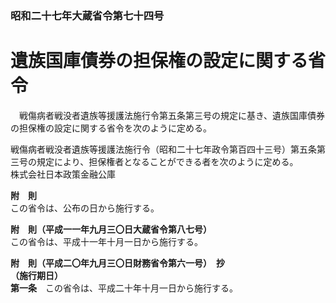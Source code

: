 ### 昭和二十七年大蔵省令第七十四号  
# 遺族国庫債券の担保権の設定に関する省令  
　戦傷病者戦没者遺族等援護法施行令第五条第三号の規定に基き、遺族国庫債券の担保権の設定に関する省令を次のように定める。  
  
戦傷病者戦没者遺族等援護法施行令（昭和二十七年政令第百四十三号）第五条第三号の規定により、担保権者となることができる者を次のように定める。  
株式会社日本政策金融公庫  
  
**附　則**  
この省令は、公布の日から施行する。  
  
**附　則（平成一一年九月三〇日大蔵省令第八七号）**  
この省令は、平成十一年十月一日から施行する。  
  
**附　則（平成二〇年九月三〇日財務省令第六一号）　抄**  
**（施行期日）**  
**第一条**　この省令は、平成二十年十月一日から施行する。  
  
